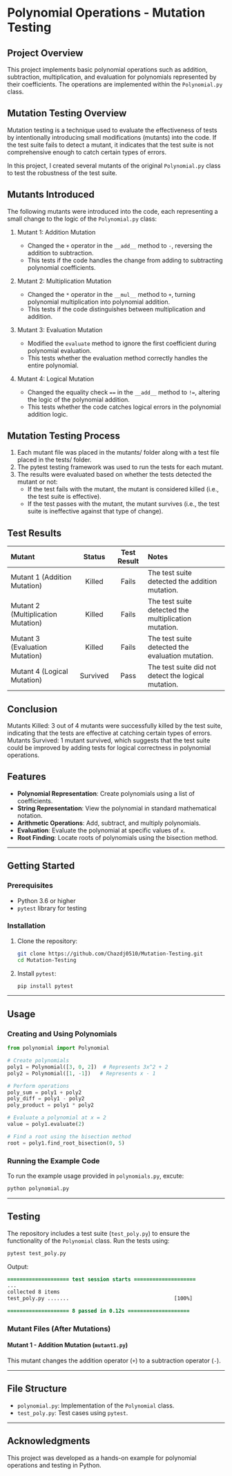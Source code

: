 # Polynomial Operations - Mutation Testing
## Project Overview
This project implements basic polynomial operations such as addition, subtraction, multiplication, and evaluation for polynomials represented by their coefficients. The operations are implemented within the `Polynomial.py` class.

## Mutation Testing Overview
Mutation testing is a technique used to evaluate the effectiveness of tests by intentionally introducing small modifications (mutants) into the code. If the test suite fails to detect a mutant, it indicates that the test suite is not comprehensive enough to catch certain types of errors.

In this project, I created several mutants of the original `Polynomial.py` class to test the robustness of the test suite.

## Mutants Introduced
The following mutants were introduced into the code, each representing a small change to the logic of the `Polynomial.py` class:

1. Mutant 1: Addition Mutation

   - Changed the `+` operator in the `__add__` method to `-`, reversing the addition to subtraction.
   - This tests if the code handles the change from adding to subtracting polynomial coefficients.
2. Mutant 2: Multiplication Mutation

   - Changed the `*` operator in the `__mul__` method to `+`, turning polynomial multiplication into polynomial addition.
   - This tests if the code distinguishes between multiplication and addition.
3. Mutant 3: Evaluation Mutation

   - Modified the `evaluate` method to ignore the first coefficient during polynomial evaluation.
   - This tests whether the evaluation method correctly handles the entire polynomial.
4. Mutant 4: Logical Mutation

   - Changed the equality check `==` in the `__add__` method to `!=`, altering the logic of the polynomial addition.
   - This tests whether the code catches logical errors in the polynomial addition logic.

## Mutation Testing Process
1. Each mutant file was placed in the mutants/ folder along with a test file placed in the tests/ folder.
2. The pytest testing framework was used to run the tests for each mutant.
3. The results were evaluated based on whether the tests detected the mutant or not:
   - If the test fails with the mutant, the mutant is considered killed (i.e., the test suite is effective).
   - If the test passes with the mutant, the mutant survives (i.e., the test suite is ineffective against that type of change).

## Test Results

| Mutant                               |   Status   | Test Result |  Notes                                               |
| :----------------------------------- | :--------: | :---------: | :--------------------------------------------------- |
| Mutant 1 (Addition Mutation)         |  Killed    |    Fails    | The test suite detected the addition mutation.       | 
| Mutant 2 (Multiplication Mutation)   |  Killed    |    Fails    | The test suite detected the multiplication mutation. |
| Mutant 3 (Evaluation Mutation)       |  Killed    |    Fails    | The test suite detected the evaluation mutation.     |
| Mutant 4 (Logical Mutation)          |  Survived  |    Pass     | The test suite did not detect the logical mutation.  |

## Conclusion
Mutants Killed: 3 out of 4 mutants were successfully killed by the test suite, indicating that the tests are effective at catching certain types of errors.
Mutants Survived: 1 mutant survived, which suggests that the test suite could be improved by adding tests for logical correctness in polynomial operations.

## Features

- **Polynomial Representation**: Create polynomials using a list of coefficients.
- **String Representation**: View the polynomial in standard mathematical notation.
- **Arithmetic Operations**: Add, subtract, and multiply polynomials.
- **Evaluation**: Evaluate the polynomial at specific values of `x`.
- **Root Finding**: Locate roots of polynomials using the bisection method.

---

## Getting Started

### Prerequisites
- Python 3.6 or higher
- `pytest` library for testing

### Installation
1. Clone the repository:
   ```bash
   git clone https://github.com/Chazdj0510/Mutation-Testing.git
   cd Mutation-Testing
2. Install `pytest`:
   ```bash
   pip install pytest

---

## Usage

### Creating and Using Polynomials
```python
from polynomial import Polynomial

# Create polynomials
poly1 = Polynomial([3, 0, 2])  # Represents 3x^2 + 2
poly2 = Polynomial([1, -1])   # Represents x - 1

# Perform operations
poly_sum = poly1 + poly2
poly_diff = poly1 - poly2
poly_product = poly1 * poly2

# Evaluate a polynomial at x = 2
value = poly1.evaluate(2)

# Find a root using the bisection method
root = poly1.find_root_bisection(0, 5)
```

### Running the Example Code
To run the example usage provided in `polynomials.py`, excute:
```bash
python polynomial.py
```

---

## Testing
The repository includes a test suite (`test_poly.py`) to ensure the functionality of the `Polynomial` class. Run the tests using:
```bash
pytest test_poly.py
```

Output:
```diff
==================== test session starts ====================
...
collected 8 items
test_poly.py .......                                  [100%]

==================== 8 passed in 0.12s ====================
```

### Mutant Files (After Mutations)
#### Mutant 1 - Addition Mutation (`mutant1.py`)
This mutant changes the addition operator (`+`) to a subtraction operator (`-`).


---

## File Structure
- `polynomial.py`: Implementation of the `Polynomial` class.
- `test_poly.py`: Test cases using `pytest`.

---

## Acknowledgments
This project was developed as a hands-on example for polynomial operations and testing in Python.
